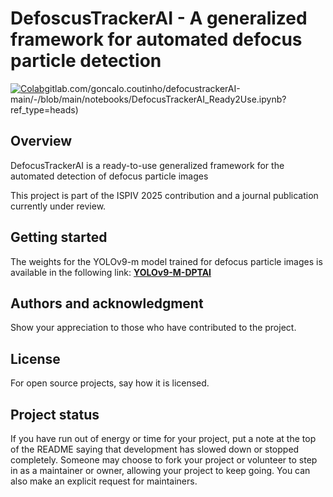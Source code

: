 # DefoscusTrackerAI - A generalized framework for automated defocus particle detection

[![Colab](https://colab.research.google.com/assets/colab-badge.svg)](https://colab.research.google.com/gh/)gitlab.com/goncalo.coutinho/defocustrackerAI-main/-/blob/main/notebooks/DefocusTrackerAI_Ready2Use.ipynb?ref_type=heads)


## Overview

DefocusTrackerAI is a ready-to-use generalized framework for the automated detection of defocus particle images

This project is part of the ISPIV 2025 contribution and a journal publication currently under review.


## Getting started 

The weights for the YOLOv9-m model trained for defocus particle images is available in the following link: 
[**YOLOv9-M-DPTAI**](https://drive.google.com/uc?export=download&id=1yqtbfV1t14viiFXcD4B8w5NmMxR7RCtW)




## Authors and acknowledgment
Show your appreciation to those who have contributed to the project.

## License
For open source projects, say how it is licensed.

## Project status
If you have run out of energy or time for your project, put a note at the top of the README saying that development has slowed down or stopped completely. Someone may choose to fork your project or volunteer to step in as a maintainer or owner, allowing your project to keep going. You can also make an explicit request for maintainers.
